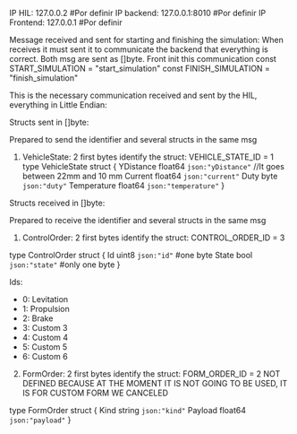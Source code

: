 IP HIL: 127.0.0.2 #Por definir
IP backend: 127.0.0.1:8010 #Por definir
IP Frontend: 127.0.0.1 #Por definir

Message received and sent for starting and finishing the simulation: When receives it must sent it to communicate the backend that everything is correct. Both msg are sent as []byte. Front init this communication
const START_SIMULATION = "start_simulation"
const FINISH_SIMULATION = "finish_simulation"

This is the necessary communication received and sent by the HIL, everything in Little Endian:

Structs sent in []byte:

Prepared to send the identifier and several structs in the same msg

1. VehicleState: 2 first bytes identify the struct: VEHICLE_STATE_ID = 1
   type VehicleState struct {
   YDistance float64 `json:"yDistance"` //It goes between 22mm and 10 mm
   Current float64 `json:"current"`
   Duty byte `json:"duty"`
   Temperature float64 `json:"temperature"`
   }

Structs received in []byte:

Prepared to receive the identifier and several structs in the same msg

1. ControlOrder: 2 first bytes identify the struct: CONTROL_ORDER_ID = 3

type ControlOrder struct {
Id uint8 `json:"id"` #one byte
State bool `json:"state"` #only one byte
}

Ids:

-   0: Levitation
-   1: Propulsion
-   2: Brake
-   3: Custom 3
-   4: Custom 4
-   5: Custom 5
-   6: Custom 6

2. FormOrder: 2 first bytes identify the struct: FORM_ORDER_ID = 2
   NOT DEFINED BECAUSE AT THE MOMENT IT IS NOT GOING TO BE USED, IT IS FOR CUSTOM FORM WE CANCELED

type FormOrder struct {
Kind string `json:"kind"`
Payload float64 `json:"payload"`
}
